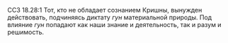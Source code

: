 ССЗ 18.28:1	Тот, кто не обладает сознанием Кришны, вынужден действовать, подчиняясь диктату _гун_ материальной природы. Под влияние _гун_ попадают как наши знание и деятельность, так и разум и решимость.